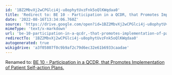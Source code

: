 ```yaml
---
id: '1BZ2MbvXj2wCPGlci4j-u8ophytUvzFnk5oQlKWqdaa0'
title: 'Redirect to: BE 10 - Participation in a QCDR, that Promotes Implementation of Patient Self-action Plans.'
date: '2022-08-16T13:34:06.760Z'
source: 'https://drive.google.com/open?id=1BZ2MbvXj2wCPGlci4j-u8ophytUvzFnk5oQlKWqdaa0'
mimeType: 'text/x-markdown'
url: 'be-10-participation-in-a-qcdr,-that-promotes-implementation-of-patient-self-action-plans..md'
redirectTo: '1BZ2MbvXj2wCPGlci4j-u8ophytUvzFnk5oQlKWqdaa0'
autogenerated: true
wikigdrive: 'a3f05807f0c9b9af2c79d6ec32e61b6933caadae'
---
```

Renamed to: [BE 10 - Participation in a QCDR, that Promotes Implementation of Patient Self-action Plans.](be-10-participation-in-a-qcdr,-that-promotes-implementation-of-patient-self-action-plans..md)
